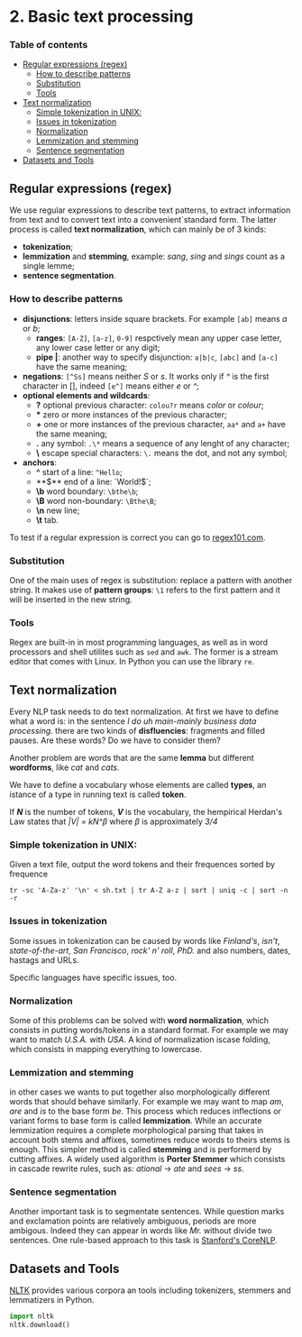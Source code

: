 # 2. Basic text processing

### Table of contents

- [Regular expressions (regex)](#regular-expressions-regex)
  * [How to describe patterns](#how-to-describe-patterns)
  * [Substitution](#substitution)
  * [Tools](#tools)
- [Text normalization](#text-normalization)
  * [Simple tokenization in UNIX:](#simple-tokenization-in-unix)
  * [Issues in tokenization](#issues-in-tokenization)
  * [Normalization](#normalization)
  * [Lemmization and stemming](#lemmization-and-stemming)
  * [Sentence segmentation](#sentence-segmentation)
- [Datasets and Tools](#datasets-and-tools)

## Regular expressions (regex)
We use regular expressions to describe text patterns, to extract information from text and to convert text into a convenient`standard form. The latter process is called **text normalization**, which can mainly be of 3 kinds:
 - **tokenization**;
 - **lemmization** and **stemming**, example: _sang_, _sing_ and _sings_ count as a single lemme;
 - **sentence segmentation**.

### How to describe patterns

 - **disjunctions**: letters inside square brackets. For example `[ab]` means _a_ or _b_;
   - **ranges**: `[A-Z]`, `[a-z]`, `0-9]` respctively mean any upper case letter, any lower case letter or any digit;
   - **pipe |**: another way to specify disjunction: `a|b|c`, `[abc]` and `[a-c]` have the same meaning;
 - **negations**: `[^Ss]` means neither _S_ or _s_. It works only if _^_ is the first character in [], indeed `[e^]` means either _e_ or _^_;
 - **optional elements and wildcards**:
   - **?** optional previous character: `colou?r` means _color_ or _colour_;
   - __\*__ zero or more instances of the previous character;
   - **+** one or more instances of the previous character, `aa*` and `a+` have the same meaning;
   - **.** any symbol: `.\*` means a sequence of any lenght of any character;
   - **\\** escape special characters: `\.` means the dot, and not any symbol;
 - **anchors**:
   - **^** start of a line: `^Hello`;
   - **$** end of a line: `World!$`;
   - **\\b** word boundary: `\bthe\b`;
   - **\\B** word non-boundary: `\Bthe\B`;
   - **\\n** new line;
   - **\\t** tab.

To test if a regular expression is correct you can go to [regex101.com](https:``regex101.com`).

### Substitution

One of the main uses of regex is substitution: replace a pattern with another string. It makes use of **pattern groups**: `\1` refers to the first pattern and it will be inserted in the new string.

### Tools
Regex are built-in in most programming languages, as well as in word processors and shell utilites such as `sed` and `awk`. The former is a stream editor that comes with Linux.
In Python you can use the library `re`.

## Text normalization

Every NLP task needs to do text normalization. At first we have to define what a word is: in the sentence _I do uh main-mainly business data processing._ there are two kinds of **disfluencies**: fragments and filled pauses. Are these words? Do we have to consider them?

Another problem are words that are the same **lemma** but different **wordforms**, like _cat_ and _cats_.

We have to define a vocabulary whose elements are called **types**, an istance of a type in running text is called **token**.

If _**N**_ is the number of tokens, _**V**_ is the vocabulary, the hempirical Herdan's Law states that _|V| = kN^β_ where _β_ is approximately _3/4_

### Simple tokenization in UNIX:
Given a text file, output the word tokens and their frequences sorted by frequence
```
tr -sc 'A-Za-z' '\n' < sh.txt | tr A-Z a-z | sort | uniq -c | sort -n -r
```

### Issues in tokenization

Some issues in tokenization can be caused by words like _Finland's_, _isn't_, _state-of-the-art_, _San Francisco_, _rock' n' roll_, _PhD._ and also numbers, dates, hastags and URLs.

Specific languages have specific issues, too.

### Normalization

Some of this problems can be solved with **word normalization**, which consists in putting words/tokens in a standard format. For example we may want to match _U.S.A._ with _USA_. A kind of normalization iscase folding, which consists in mapping everything to lowercase.

### Lemmization and stemming

in other cases we wants to put together also morphologically different words that should behave similarly. For example we may want to map _am_, _are_ and _is_ to the base form _be_. This process which reduces inflections or variant forms to base form is called **lemmization**.
While an accurate lemmization requires a complete morphological parsing that takes in account both stems and affixes, sometimes reduce words to theirs stems is enough. This simpler method is called **stemming** and is performerd by cutting affixes. A widely used algorithm is **Porter Stemmer** which consists in cascade rewrite rules, such as: _ational_ -> _ate_ and _sees_ -> _ss_.

### Sentence segmentation

Another important task is to segmentate sentences. While question marks and exclamation points are relatively ambiguous, periods are more ambigous. Indeed they can appear in words like _Mr._ without divide two sentences. One rule-based approach to this task is [Stanford's CoreNLP](https://stanfordnlp.github.io/CoreNLP/).

## Datasets and Tools

[NLTK](https://www.nltk.org/book/) provides various corpora an tools including tokenizers, stemmers and lemmatizers in Python.

```python
import nltk
nltk.download()
```

